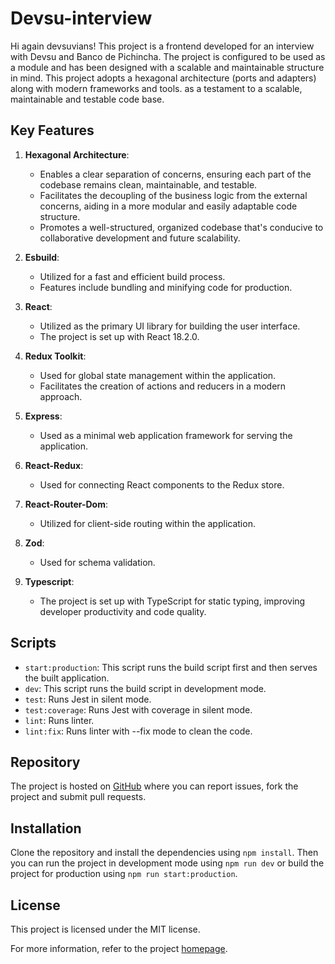   <h1>Devsu-interview</h1>
  <p>
    Hi again devsuvians! This project is a frontend developed for an interview with Devsu and Banco de Pichincha.
    The project is configured to be used as a module and has been designed with a scalable and maintainable structure in
    mind.
    This project adopts a hexagonal architecture (ports and adapters) along with modern frameworks and tools.
    as a testament to a scalable, maintainable and testable code base.
  </p>
  <h2>Key Features</h2>
  <ol>
    <li>
      <p><strong>Hexagonal Architecture</strong>:</p>
      <ul>
        <li>Enables a clear separation of concerns, ensuring each part of the codebase remains clean, maintainable, and
          testable.</li>
        <li>Facilitates the decoupling of the business logic from the external concerns, aiding in a more modular and
          easily adaptable code structure.</li>
        <li>Promotes a well-structured, organized codebase that's conducive to collaborative development and future
          scalability.</li>
      </ul>
    </li>
    <li>
      <p><strong>Esbuild</strong>:</p>
      <ul>
        <li>Utilized for a fast and efficient build process.</li>
        <li>Features include bundling and minifying code for production.</li>
      </ul>
    </li>
    <li>
      <p><strong>React</strong>:</p>
      <ul>
        <li>Utilized as the primary UI library for building the user interface.</li>
        <li>The project is set up with React 18.2.0.</li>
      </ul>
    </li>
    <li>
      <p><strong>Redux Toolkit</strong>:</p>
      <ul>
        <li>Used for global state management within the application.</li>
        <li>Facilitates the creation of actions and reducers in a modern approach.</li>
      </ul>
    </li>
    <li>
      <p><strong>Express</strong>:</p>
      <ul>
        <li>Used as a minimal web application framework for serving the application.</li>
      </ul>
    </li>
    <li>
      <p><strong>React-Redux</strong>:</p>
      <ul>
        <li>Used for connecting React components to the Redux store.</li>
      </ul>
    </li>
    <li>
      <p><strong>React-Router-Dom</strong>:</p>
      <ul>
        <li>Utilized for client-side routing within the application.</li>
      </ul>
    </li>
    <li>
      <p><strong>Zod</strong>:</p>
      <ul>
        <li>Used for schema validation.</li>
      </ul>
    </li>
    <li>
      <p><strong>Typescript</strong>:</p>
      <ul>
        <li>The project is set up with TypeScript for static typing, improving developer productivity and code quality.
        </li>
      </ul>
    </li>
  </ol>
  <h2>Scripts</h2>
  <ul>
    <li><code>start:production</code>: This script runs the build script first and then serves the built application.
    </li>
    <li><code>dev</code>: This script runs the build script in development mode.</li>
    <li><code>test</code>: Runs Jest in silent mode.</li>
    <li><code>test:coverage</code>: Runs Jest with coverage in silent mode.</li>
    <li><code>lint</code>: Runs linter.</li>
    <li><code>lint:fix</code>: Runs linter with --fix mode to clean the code.</li>
  </ul>
  <h2>Repository</h2>
  <p>The project is hosted on <a href="https://github.com/Eythaann/bc-pichincha-interview" target="_new">GitHub</a>
    where
    you can report issues, fork the project and submit pull requests.</p>
  <h2>Installation</h2>
  <p>Clone the repository and install the dependencies using <code>npm install</code>. Then you can run the project in
    development mode using <code>npm run dev</code> or build the project for production using
    <code>npm run start:production</code>.
  </p>
  <h2>License</h2>
  <p>This project is licensed under the MIT license.</p>
  <p>For more information, refer to the project <a href="https://github.com/Eythaann/bc-pichincha-interview#readme"
      target="_new">homepage</a>.</p>